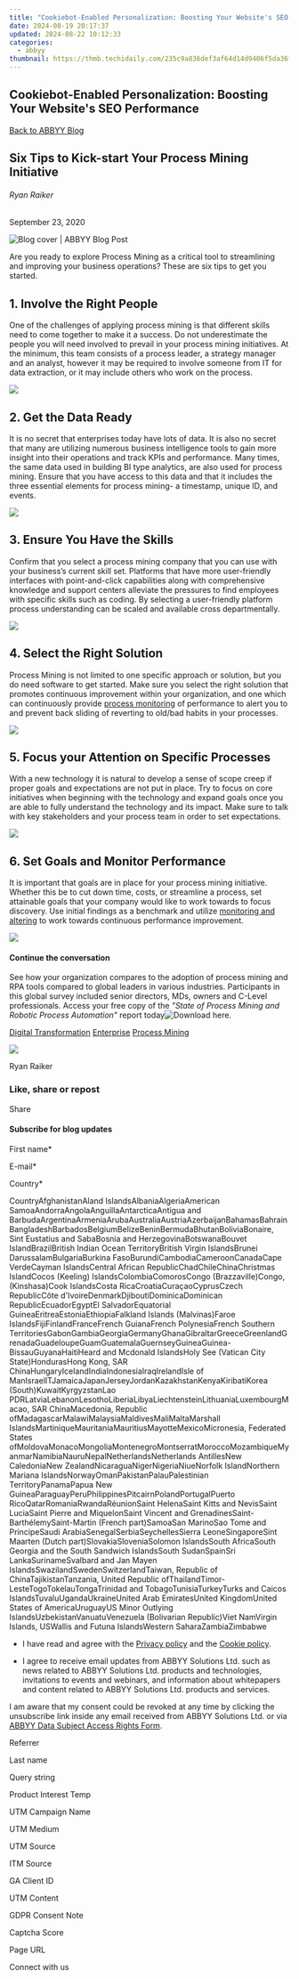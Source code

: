 ```yaml
---
title: "Cookiebot-Enabled Personalization: Boosting Your Website's SEO Performance"
date: 2024-08-19 20:17:37
updated: 2024-08-22 10:12:33
categories:
  - abbyy
thumbnail: https://thmb.techidaily.com/235c9a836def3af64d14d9406f5da36fac525d1a6b5286ab03fa2d909747fb1b.jpg
---
```


## Cookiebot-Enabled Personalization: Boosting Your Website's SEO Performance

[Back to ABBYY Blog](https://tools.techidaily.com/abbyy/products/)

## Six Tips to Kick-start Your Process Mining Initiative

###### Ryan Raiker

September 23, 2020

![Blog cover | ABBYY Blog Post](https://static2.abbyy.com/abbyycommedia/29643/cover-image.jpg) 

Are you ready to explore Process Mining as a critical tool to streamlining and improving your business operations? These are six tips to get you started.

## 1\. Involve the Right People

One of the challenges of applying process mining is that different skills need to come together to make it a success. Do not underestimate the people you will need involved to prevail in your process mining initiatives. At the minimum, this team consists of a process leader, a strategy manager and an analyst, however it may be required to involve someone from IT for data extraction, or it may include others who work on the process.

![](https://static1.abbyy.com/abbyycommedia/29638/2.jpg)

## 2\. Get the Data Ready

It is no secret that enterprises today have lots of data. It is also no secret that many are utilizing numerous business intelligence tools to gain more insight into their operations and track KPIs and performance. Many times, the same data used in building BI type analytics, are also used for process mining. Ensure that you have access to this data and that it includes the three essential elements for process mining- a timestamp, unique ID, and events.

![](https://static1.abbyy.com/abbyycommedia/29639/3.jpg)

## 3\. Ensure You Have the Skills

Confirm that you select a process mining company that you can use with your business’s current skill set. Platforms that have more user-friendly interfaces with point-and-click capabilities along with comprehensive knowledge and support centers alleviate the pressures to find employees with specific skills such as coding. By selecting a user-friendly platform process understanding can be scaled and available cross departmentally.

![](https://static1.abbyy.com/abbyycommedia/29640/4.png)

## 4\. Select the Right Solution

Process Mining is not limited to one specific approach or solution, but you do need software to get started. Make sure you select the right solution that promotes continuous improvement within your organization, and one which can continuously provide [process monitoring](https://tools.techidaily.com/abbyy/products/) of performance to alert you to and prevent back sliding of reverting to old/bad habits in your processes.

![](https://static1.abbyy.com/abbyycommedia/29641/5.png)

## 5\. Focus your Attention on Specific Processes

With a new technology it is natural to develop a sense of scope creep if proper goals and expectations are not put in place. Try to focus on core initiatives when beginning with the technology and expand goals once you are able to fully understand the technology and its impact. Make sure to talk with key stakeholders and your process team in order to set expectations.

![](https://static1.abbyy.com/abbyycommedia/29642/6.jpg)

## 6\. Set Goals and Monitor Performance

It is important that goals are in place for your process mining initiative. Whether this be to cut down time, costs, or streamline a process, set attainable goals that your company would like to work towards to focus discovery. Use initial findings as a benchmark and utilize [monitoring and altering](https://tools.techidaily.com/abbyy/products/) to work towards continuous performance improvement.

![](https://static1.abbyy.com/abbyycommedia/29637/1-2.jpg)

#### Continue the conversation

See how your organization compares to the adoption of process mining and RPA tools compared to global leaders in various industries. Participants in this global survey included senior directors, MDs, owners and C-Level professionals. Access your free copy of the _"State of Process Mining and Robotic Process Automation"_ report today![**Download here**](https://tools.techidaily.com/abbyy/products/).

[Digital Transformation](https://tools.techidaily.com/abbyy/products/) [Enterprise](https://tools.techidaily.com/abbyy/products/) [Process Mining](https://tools.techidaily.com/abbyy/products/) 

![](https://static4.abbyy.com/abbyycommedia/35293/ryanraiker-110x110.png)

Ryan Raiker

### Like, share or repost

Share 

#### Subscribe for blog updates

First name\*

E-mail\*

Сountry\*

СountryAfghanistanAland IslandsAlbaniaAlgeriaAmerican SamoaAndorraAngolaAnguillaAntarcticaAntigua and BarbudaArgentinaArmeniaArubaAustraliaAustriaAzerbaijanBahamasBahrainBangladeshBarbadosBelgiumBelizeBeninBermudaBhutanBoliviaBonaire, Sint Eustatius and SabaBosnia and HerzegovinaBotswanaBouvet IslandBrazilBritish Indian Ocean TerritoryBritish Virgin IslandsBrunei DarussalamBulgariaBurkina FasoBurundiCambodiaCameroonCanadaCape VerdeCayman IslandsCentral African RepublicChadChileChinaChristmas IslandCocos (Keeling) IslandsColombiaComorosCongo (Brazzaville)Congo, (Kinshasa)Cook IslandsCosta RicaCroatiaCuraçaoCyprusCzech RepublicCôte d'IvoireDenmarkDjiboutiDominicaDominican RepublicEcuadorEgyptEl SalvadorEquatorial GuineaEritreaEstoniaEthiopiaFalkland Islands (Malvinas)Faroe IslandsFijiFinlandFranceFrench GuianaFrench PolynesiaFrench Southern TerritoriesGabonGambiaGeorgiaGermanyGhanaGibraltarGreeceGreenlandGrenadaGuadeloupeGuamGuatemalaGuernseyGuineaGuinea-BissauGuyanaHaitiHeard and Mcdonald IslandsHoly See (Vatican City State)HondurasHong Kong, SAR ChinaHungaryIcelandIndiaIndonesiaIraqIrelandIsle of ManIsraelITJamaicaJapanJerseyJordanKazakhstanKenyaKiribatiKorea (South)KuwaitKyrgyzstanLao PDRLatviaLebanonLesothoLiberiaLibyaLiechtensteinLithuaniaLuxembourgMacao, SAR ChinaMacedonia, Republic ofMadagascarMalawiMalaysiaMaldivesMaliMaltaMarshall IslandsMartiniqueMauritaniaMauritiusMayotteMexicoMicronesia, Federated States ofMoldovaMonacoMongoliaMontenegroMontserratMoroccoMozambiqueMyanmarNamibiaNauruNepalNetherlandsNetherlands AntillesNew CaledoniaNew ZealandNicaraguaNigerNigeriaNiueNorfolk IslandNorthern Mariana IslandsNorwayOmanPakistanPalauPalestinian TerritoryPanamaPapua New GuineaParaguayPeruPhilippinesPitcairnPolandPortugalPuerto RicoQatarRomaniaRwandaRéunionSaint HelenaSaint Kitts and NevisSaint LuciaSaint Pierre and MiquelonSaint Vincent and GrenadinesSaint-BarthélemySaint-Martin (French part)SamoaSan MarinoSao Tome and PrincipeSaudi ArabiaSenegalSerbiaSeychellesSierra LeoneSingaporeSint Maarten (Dutch part)SlovakiaSloveniaSolomon IslandsSouth AfricaSouth Georgia and the South Sandwich IslandsSouth SudanSpainSri LankaSurinameSvalbard and Jan Mayen IslandsSwazilandSwedenSwitzerlandTaiwan, Republic of ChinaTajikistanTanzania, United Republic ofThailandTimor-LesteTogoTokelauTongaTrinidad and TobagoTunisiaTurkeyTurks and Caicos IslandsTuvaluUgandaUkraineUnited Arab EmiratesUnited KingdomUnited States of AmericaUruguayUS Minor Outlying IslandsUzbekistanVanuatuVenezuela (Bolivarian Republic)Viet NamVirgin Islands, USWallis and Futuna IslandsWestern SaharaZambiaZimbabwe

* I have read and agree with the [Privacy policy](https://tools.techidaily.com/abbyy/products/) and the [Cookie policy](https://tools.techidaily.com/abbyy/products/).

* I agree to receive email updates from ABBYY Solutions Ltd. such as news related to ABBYY Solutions Ltd. products and technologies, invitations to events and webinars, and information about whitepapers and content related to ABBYY Solutions Ltd. products and services.  
    
I am aware that my consent could be revoked at any time by clicking the unsubscribe link inside any email received from ABBYY Solutions Ltd. or via [ABBYY Data Subject Access Rights Form](https://tools.techidaily.com/abbyy/products/).

Referrer

Last name

Query string

Product Interest Temp

UTM Campaign Name

UTM Medium

UTM Source

ITM Source

GA Client ID

UTM Content

GDPR Consent Note

Captcha Score

Page URL

Connect with us

<ins class="adsbygoogle"
     style="display:block"
     data-ad-format="autorelaxed"
     data-ad-client="ca-pub-7571918770474297"
     data-ad-slot="1223367746"></ins>



<ins class="adsbygoogle"
     style="display:block"
     data-ad-client="ca-pub-7571918770474297"
     data-ad-slot="8358498916"
     data-ad-format="auto"
     data-full-width-responsive="true"></ins>

